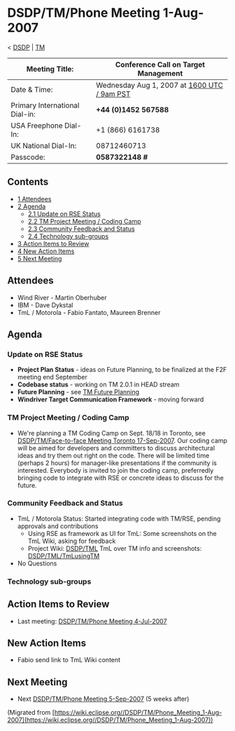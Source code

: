 

DSDP/TM/Phone Meeting 1-Aug-2007
================================

< [DSDP](./DSDP "DSDP")‎ | [TM](./DSDP/TM "DSDP/TM")

| Meeting Title: | **Conference Call on Target Management** |
| --- | --- |
| Date & Time: | Wednesday Aug 1, 2007 at [1600 UTC / 9am PST](http://www.timeanddate.com/worldclock/fixedtime.html?month=8&day=1&year=2007&hour=16&min=00&sec=0&p1=0) |
| Primary International Dial-in: | **+44 (0)1452 567588** |
| USA Freephone Dial-In: | +1 (866) 6161738 |
| UK National Dial-In: | 08712460713 |
| Passcode: | **0587322148 #** |

Contents
--------

*   [1 Attendees](#Attendees)
*   [2 Agenda](#Agenda)
    *   [2.1 Update on RSE Status](#Update-on-RSE-Status)
    *   [2.2 TM Project Meeting / Coding Camp](#TM-Project-Meeting-.2F-Coding-Camp)
    *   [2.3 Community Feedback and Status](#Community-Feedback-and-Status)
    *   [2.4 Technology sub-groups](#Technology-sub-groups)
*   [3 Action Items to Review](#Action-Items-to-Review)
*   [4 New Action Items](#New-Action-Items)
*   [5 Next Meeting](#Next-Meeting)

Attendees
---------

*   Wind River - Martin Oberhuber
*   IBM - Dave Dykstal
*   TmL / Motorola - Fabio Fantato, Maureen Brenner

Agenda
------

### Update on RSE Status

*   **Project Plan Status** \- ideas on Future Planning, to be finalized at the F2F meeting end September
*   **Codebase status** \- working on TM 2.0.1 in HEAD stream
*   **Future Planning** \- see [TM Future Planning](./TM_Future_Planning "TM Future Planning")
*   **Windriver Target Communication Framework** \- moving forward

### TM Project Meeting / Coding Camp

*   We're planning a TM Coding Camp on Sept. 18/18 in Toronto, see [DSDP/TM/Face-to-face Meeting Toronto 17-Sep-2007](./DSDP/TM/Face-to-face_Meeting_Toronto_17-Sep-2007 "DSDP/TM/Face-to-face Meeting Toronto 17-Sep-2007"). Our coding camp will be aimed for developers and committers to discuss architectural ideas and try them out right on the code. There will be limited time (perhaps 2 hours) for manager-like presentations if the community is interested. Everybody is invited to join the coding camp, preferredly bringing code to integrate with RSE or concrete ideas to discuss for the future.

### Community Feedback and Status

*   TmL / Motorola Status: Started integrating code with TM/RSE, pending approvals and contributions
    *   Using RSE as framework as UI for TmL: Some screenshots on the TmL Wiki, asking for feedback
    *   Project Wiki: [DSDP/TML](./DSDP/TML "DSDP/TML") TmL over TM info and screenshots: [DSDP/TML/TmLusingTM](./DSDP/TML/TmLusingTM "DSDP/TML/TmLusingTM")
*   No Questions

### Technology sub-groups

Action Items to Review
----------------------

*   Last meeting: [DSDP/TM/Phone Meeting 4-Jul-2007](./DSDP/TM/Phone_Meeting_4-Jul-2007 "DSDP/TM/Phone Meeting 4-Jul-2007")

New Action Items
----------------

*   Fabio send link to TmL Wiki content

Next Meeting
------------

*   Next [DSDP/TM/Phone Meeting 5-Sep-2007](./DSDP/TM/Phone_Meeting_5-Sep-2007 "DSDP/TM/Phone Meeting 5-Sep-2007") (5 weeks after)


(Migrated from [https://wiki.eclipse.org//DSDP/TM/Phone_Meeting_1-Aug-2007](https://wiki.eclipse.org//DSDP/TM/Phone_Meeting_1-Aug-2007))